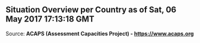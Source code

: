 ## Situation Overview per Country as of Sat, 06 May 2017 17:13:18 GMT

Source: **ACAPS (Assessment Capacities Project) - https://www.acaps.org**